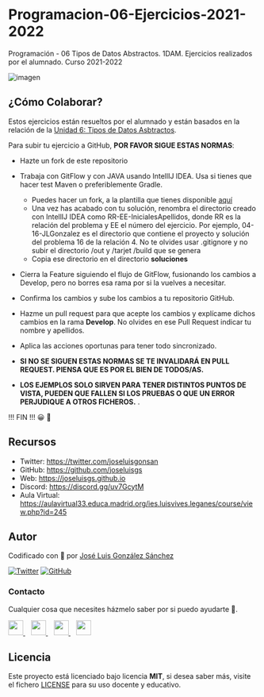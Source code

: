 # Programacion-06-Ejercicios-2021-2022
Programación - 06 Tipos de Datos Abstractos. 1DAM. Ejercicios realizados por el alumnado. Curso 2021-2022

![imagen](https://www.mindinventory.com/blog/wp-content/uploads/2019/10/Offshore-app-developer.png)

## ¿Cómo Colaborar?
Estos ejercicios están resueltos por el alumnado y están basados en la relación de la [Unidad 6: Tipos de Datos Asbtractos](https://github.com/joseluisgs/Programacion-06-2021-2022).

Para subir tu ejercicio a GitHub, **POR FAVOR SIGUE ESTAS NORMAS**:

- Hazte un fork de este repositorio
- Trabaja con GitFlow y con JAVA usando IntellIJ IDEA. Usa si tienes que hacer test Maven o preferiblemente Gradle.
    - Puedes hacer un fork, a la plantilla que tienes disponible [aquí](https://github.com/joseluisgs/java-init-dam)
    - Una vez has acabado con tu solución, renombra  el directorio creado con IntellIJ IDEA como RR-EE-InicialesApellidos, donde RR es la relación del problema y EE el número del ejercicio. Por ejemplo, 04-16-JLGonzalez es el directorio que contiene el proyecto y solución del problema 16 de la relación 4. No te olvides usar .gitignore y no subir el directorio /out y /tarjet /build que se genera
    - Copia ese directorio en el directorio **soluciones**

- Cierra la Feature siguiendo el flujo de GitFlow, fusionando los cambios a Develop, pero no borres esa rama por si la vuelves a necesitar.
- Confirma los cambios y sube los cambios a tu repositorio GitHub.
- Hazme un pull request para que acepte los cambios y explícame dichos cambios en la rama **Develop**. No olvides en ese Pull Request indicar tu nombre y apellidos.
- Aplica las acciones oportunas para tener todo sincronizado.
- **SI NO SE SIGUEN ESTAS NORMAS SE TE INVALIDARÁ EN PULL REQUEST. PIENSA QUE ES POR EL BIEN DE TODOS/AS.**
- **LOS EJEMPLOS SOLO SIRVEN PARA TENER DISTINTOS PUNTOS DE VISTA, PUEDEN QUE FALLEN SI LOS PRUEBAS O QUE UN ERROR PERJUDIQUE A OTROS FICHEROS.** .

!!! FIN !!! 😀 🤝

## Recursos
- Twitter: https://twitter.com/joseluisgonsan
- GitHub: https://github.com/joseluisgs
- Web: https://joseluisgs.github.io
- Discord: https://discord.gg/uv7GcytM
- Aula Virtual: https://aulavirtual33.educa.madrid.org/ies.luisvives.leganes/course/view.php?id=245




## Autor

Codificado con :sparkling_heart: por [José Luis González Sánchez](https://twitter.com/joseluisgonsan)

[![Twitter](https://img.shields.io/twitter/follow/joseluisgonsan?style=social)](https://twitter.com/joseluisgonsan)
[![GitHub](https://img.shields.io/github/followers/joseluisgs?style=social)](https://github.com/joseluisgs)

### Contacto
<p>
  Cualquier cosa que necesites házmelo saber por si puedo ayudarte 💬.
</p>
<p>
    <a href="https://twitter.com/joseluisgonsan" target="_blank">
        <img src="https://i.imgur.com/U4Uiaef.png" 
    height="30">
    </a> &nbsp;&nbsp;
    <a href="https://github.com/joseluisgs" target="_blank">
        <img src="https://distreau.com/github.svg" 
    height="30">
    </a> &nbsp;&nbsp;
    <a href="https://www.linkedin.com/in/joseluisgonsan" target="_blank">
        <img src="https://upload.wikimedia.org/wikipedia/commons/thumb/c/ca/LinkedIn_logo_initials.png/768px-LinkedIn_logo_initials.png" 
    height="30">
    </a>  &nbsp;&nbsp;
    <a href="https://joseluisgs.github.io/" target="_blank">
        <img src="https://joseluisgs.github.io/favicon.png" 
    height="30">
    </a>
</p>


## Licencia

Este proyecto está licenciado bajo licencia **MIT**, si desea saber más, visite el fichero [LICENSE](./LICENSE) para su uso docente y educativo.
